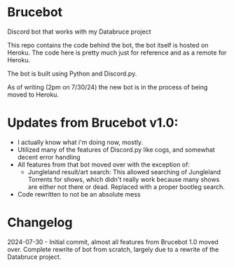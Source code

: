 # Brucebot
Discord bot that works with my Databruce project

This repo contains the code behind the bot, the bot itself is hosted on Heroku. The code here is pretty much just for reference and as a remote for Heroku.

The bot is built using Python and Discord.py.

As of writing (2pm on 7/30/24) the new bot is in the process of being moved to Heroku.

# Updates from Brucebot v1.0:
- I actually know what i'm doing now, mostly.
- Utilized many of the features of Discord.py like cogs, and somewhat decent error handling
- All features from that bot moved over with the exception of:
  - Jungleland result/art search: This allowed searching of Jungleland Torrents for shows, which didn't really work because many shows are either not there or dead. Replaced with a proper bootleg search.
- Code rewritten to not be an absolute mess

# Changelog
2024-07-30 - Initial commit, almost all features from Brucebot 1.0 moved over. Complete rewrite of bot from scratch, largely due to a rewrite of the Databruce project.
